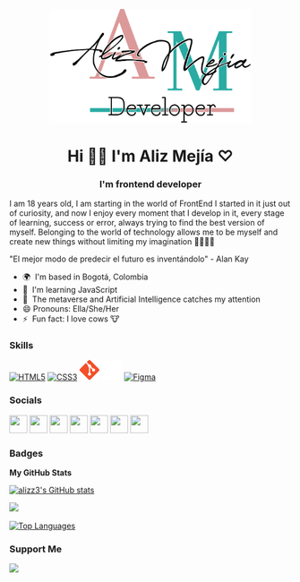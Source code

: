 <p align="center">

<img src="https://raw.githubusercontent.com/alizz3/Los-padrinos-magicos/c6c46c769a7d81e2c19d9c44fcaf6753e174beb8/img/Group%206.svg" alt="" width="360" >

</p>

<h1 align="center"> Hi 🐱‍💻 I'm Aliz Mejía ♡ </h1>

<h3 align="center">I'm frontend developer</h3>

I am 18 years old, I am starting in the world of FrontEnd I started in it just out of curiosity, and now I enjoy every moment that I develop in it, every stage of learning, success or error, always trying to find the best version of myself. Belonging to the world of technology allows me to be myself and create new things without limiting my imagination 👩🏻‍🚀🚀 

  "El mejor modo de predecir el futuro es inventándolo" - Alan Kay

* 🌍  I'm based in Bogotá, Colombia
* 🧠  I'm learning JavaScript
* 🤖  The metaverse and Artificial Intelligence catches my attention
* 😄  Pronouns: Ella/She/Her
* ⚡  Fun fact: I love cows 🐮

### Skills

<p align="left">
<a href="https://developer.mozilla.org/en-US/docs/Glossary/HTML5" target="_blank" rel="noreferrer"><img src="https://raw.githubusercontent.com/danielcranney/readme-generator/main/public/icons/skills/html5-colored.svg" width="36" height="36" alt="HTML5" /></a>
<a href="https://www.w3.org/TR/CSS/#css" target="_blank" rel="noreferrer"><img src="https://raw.githubusercontent.com/danielcranney/readme-generator/main/public/icons/skills/css3-colored.svg" width="36" height="36" alt="CSS3" /></a>
<a href="https://git-scm.com/about" target="_blank" rel="noreferrer"><img src="https://raw.githubusercontent.com/alizz3/Los-padrinos-magicos/c6c7acdd03dbae59c9965ebdace508ad43027763/img/git-original.svg" width="36" height="36" alt="GIT" /></a>
<a href="https://git-scm.com/about" target="_blank" rel="noreferrer"><img src="https://raw.githubusercontent.com/alizz3/Los-padrinos-magicos/6f6ddf1ad67276ce76856b11bb57c2834c19d52d/img/github-original.svg" width="36" height="36" alt="GitHub" /></a>
<a href="https://www.figma.com/" target="_blank" rel="noreferrer"><img src="https://raw.githubusercontent.com/danielcranney/readme-generator/main/public/icons/skills/figma-colored.svg" width="36" height="36" alt="Figma" /></a>
<a href="https://www.figma.com/" target="_blank" rel="noreferrer"></a>
</p>


### Socials

<p align="left"> <a href="https://www.behance.com/alizz" target="_blank" rel="noreferrer"><img src="https://raw.githubusercontent.com/danielcranney/readme-generator/main/public/icons/socials/behance.svg" width="32" height="32" /></a> <a href="https://www.codepen.io/Aliizz" target="_blank" rel="noreferrer"><img src="https://raw.githubusercontent.com/danielcranney/readme-generator/main/public/icons/socials/codepen-dark.svg" width="32" height="32" /></a> <a href="https://www.dribbble.com/alizz_" target="_blank" rel="noreferrer"><img src="https://raw.githubusercontent.com/danielcranney/readme-generator/main/public/icons/socials/dribbble.svg" width="32" height="32" /></a> <a href="https://www.github.com/alizz3" target="_blank" rel="noreferrer"><img src="https://raw.githubusercontent.com/danielcranney/readme-generator/main/public/icons/socials/github-dark.svg" width="32" height="32" /></a> <a href="http://www.instagram.com/alizz._.m/" target="_blank" rel="noreferrer"><img src="https://raw.githubusercontent.com/danielcranney/readme-generator/main/public/icons/socials/instagram.svg" width="32" height="32" /></a> <a href="https://www.linkedin.com/in/aliz-mejía-353b831ab/" target="_blank" rel="noreferrer"><img src="https://raw.githubusercontent.com/danielcranney/readme-generator/main/public/icons/socials/linkedin.svg" width="32" height="32" /></a> <a href="https://www.stackoverflow.com/users/users/284385/aliz-mejía" target="_blank" rel="noreferrer"><img src="https://raw.githubusercontent.com/danielcranney/readme-generator/main/public/icons/socials/stackoverflow.svg" width="32" height="32" /></a>
</p>

### Badges

<b>My GitHub Stats</b>

<a href="http://www.github.com/alizz3"><img src="https://github-readme-stats.vercel.app/api?username=alizz3&show_icons=true&hide=&count_private=true&title_color=ec4899&text_color=ffffff&icon_color=ec4899&bg_color=000000&hide_border=true&show_icons=true" alt="alizz3's GitHub stats" /></a>

<a href="http://www.github.com/alizz3"><img src="https://github-readme-streak-stats.herokuapp.com/?user=alizz3&stroke=ffffff&background=000000&ring=ec4899&fire=ec4899&currStreakNum=ffffff&currStreakLabel=ec4899&sideNums=ffffff&sideLabels=ffffff&dates=ffffff&hide_border=true" /></a>

<a href="https://github.com/alizz3" align="left"><img src="https://github-readme-stats.vercel.app/api/top-langs/?username=alizz3&langs_count=10&title_color=ec4899&text_color=ffffff&icon_color=ec4899&bg_color=000000&hide_border=true&locale=en&custom_title=Top%20%Languages" alt="Top Languages" /></a>

### Support Me

<a href="https://www.buymeacoffee.com/alizz"><img src="https://cdn.buymeacoffee.com/buttons/v2/default-yellow.png" width="200" /></a>
